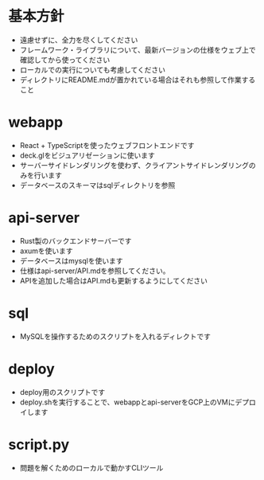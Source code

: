 # 基本方針
- 遠慮せずに、全力を尽くしてください
- フレームワーク・ライブラリについて、最新バージョンの仕様をウェブ上で確認してから使ってください
- ローカルでの実行についても考慮してください
- ディレクトリにREADME.mdが置かれている場合はそれも参照して作業すること

# webapp
- React + TypeScriptを使ったウェブフロントエンドです
- deck.glをビジュアリゼーションに使います
- サーバーサイドレンダリングを使わず、クライアントサイドレンダリングのみを行います
- データベースのスキーマはsqlディレクトリを参照

# api-server
- Rust製のバックエンドサーバーです
- axumを使います
- データベースはmysqlを使います
- 仕様はapi-server/API.mdを参照してください。
- APIを追加した場合はAPI.mdも更新するようにしてください

# sql
- MySQLを操作するためのスクリプトを入れるディレクトです

# deploy
- deploy用のスクリプトです
- deploy.shを実行することで、webappとapi-serverをGCP上のVMにデプロイします

# script.py
- 問題を解くためのローカルで動かすCLIツール
